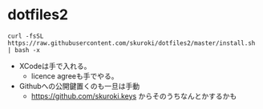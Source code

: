 # dotfiles2

```
curl -fsSL https://raw.githubusercontent.com/skuroki/dotfiles2/master/install.sh | bash -x
```

* XCodeは手で入れる。
  * licence agreeも手でやる。
* Githubへの公開鍵置くのも一旦は手動
  * https://github.com/skuroki.keys からそのうちなんとかするかも
